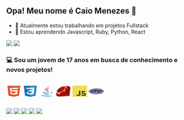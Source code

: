 ## Opa! Meu nome é Caio Menezes 👋

- 🔭 Atualmente estou trabalhando em projetos Fullstack
- 🍃 Estou aprendendo Javascript, Ruby, Python, React

<div>
  <img height="180cm" src="https://tiny.one/github-readme-stats.vercel.app/api?username=caiomenesz&show_icons=true&theme=radical">
  <img height="180cm" src="https://github-readme-stats.vercel.app/api/top-langs/?username=caiomenesz&layout=compact&theme=radical&langs_count=8">
</div>

### 💻 Sou um jovem de 17 anos em busca de conhecimento e novos projetos!
<br>
<div style="display: inline_block">
  <img align="center" alt="Caio-HTML" height="30" width="40" src="https://raw.githubusercontent.com/devicons/devicon/master/icons/html5/html5-original.svg">
  <img align="center" alt="Caio-HTML" height="30" width="40" src="https://raw.githubusercontent.com/devicons/devicon/master/icons/css3/css3-original.svg">
  <img align="center" alt="Caio-HTML" height="30" width="40" src="https://raw.githubusercontent.com/devicons/devicon/master/icons/java/java-original.svg">
  <img align="center" alt="Caio-HTML" height="30" width="40" src="https://raw.githubusercontent.com/devicons/devicon/master/icons/ruby/ruby-original.svg">
  <img align="center" alt="Caio-HTML" height="30" width="40" src="https://raw.githubusercontent.com/devicons/devicon/master/icons/javascript/javascript-original.svg">
  <img align="center" alt="Caio-HTML" height="30" width="40" src="https://raw.githubusercontent.com/devicons/devicon/master/icons/php/php-original.svg">
</div>

##

<div> 
  <a href="https://www.youtube.com/channel/UC0a39wUHue6-TfgVLymEjHA" target="_blank"><img src="https://img.shields.io/badge/YouTube-FF0000?style=for-the-badge&logo=youtube&logoColor=white" target="_blank"></a>
  <a href="https://instagram.com/c_menez_" target="_blank"><img src="https://img.shields.io/badge/-Instagram-%23E4405F?style=for-the-badge&logo=instagram&logoColor=white" target="_blank"></a>
 <a href="https://" target="_blank"><img src="https://img.shields.io/badge/Discord-7289DA?style=for-the-badge&logo=discord&logoColor=white" target="_blank"></a> 
  <a href = "mailto:caiofmen@hotmail.com"><img src="https://img.shields.io/badge/Microsoft_Outlook-FFFFFF?style=for-the-badge&logo=microsoft-outlook&logoColor=black" target="_blank"></a>
  <a href="https://www.linkedin.com/in/caio-menezes-926374225/" target="_blank"><img src="https://img.shields.io/badge/-LinkedIn-%230077B5?style=for-the-badge&logo=linkedin&logoColor=white" target="_blank"></a> 
  
</div>
